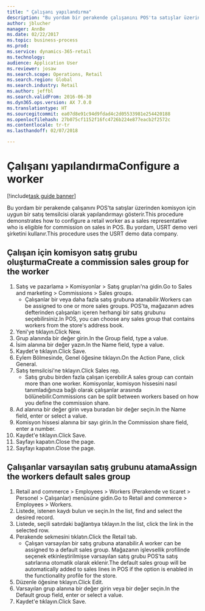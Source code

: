 ```yaml
--- 
title: " Çalışanı yapılandırma"
description: "Bu yordam bir perakende çalışanını POS'ta satışlar üzerinden komisyon için uygun bir satış temsilcisi olarak yapılandırmayı gösterir."
author: jblucher
manager: AnnBe
ms.date: 02/22/2017
ms.topic: business-process
ms.prod: 
ms.service: dynamics-365-retail
ms.technology: 
audience: Application User
ms.reviewer: josaw
ms.search.scope: Operations, Retail
ms.search.region: Global
ms.search.industry: Retail
ms.author: jeffbl
ms.search.validFrom: 2016-06-30
ms.dyn365.ops.version: AX 7.0.0
ms.translationtype: HT
ms.sourcegitcommit: ea07d8e91c94d9fdad4c2d05533981e254420188
ms.openlocfilehash: 27b075cf1152f16fc4726b224e877eacb2f2572c
ms.contentlocale: tr-tr
ms.lasthandoff: 02/07/2018

---
```

# <a name="configure-a-worker"></a><span data-ttu-id="e6d2d-103"> Çalışanı yapılandırma</span><span class="sxs-lookup"><span data-stu-id="e6d2d-103">Configure a worker</span></span>

[!include[task guide banner](../includes/task-guide-banner.md)]

<span data-ttu-id="e6d2d-104">Bu yordam bir perakende çalışanını POS'ta satışlar üzerinden komisyon için uygun bir satış temsilcisi olarak yapılandırmayı gösterir.</span><span class="sxs-lookup"><span data-stu-id="e6d2d-104">This procedure demonstrates how to configure a retail worker as a sales representative who is eligible for commission on sales in POS.</span></span> <span data-ttu-id="e6d2d-105">Bu yordam, USRT demo veri şirketini kullanır.</span><span class="sxs-lookup"><span data-stu-id="e6d2d-105">This procedure uses the USRT demo data company.</span></span>


## <a name="create-a-commission-sales-group-for-the-worker"></a><span data-ttu-id="e6d2d-106">Çalışan için komisyon satış grubu oluşturma</span><span class="sxs-lookup"><span data-stu-id="e6d2d-106">Create a commission sales group for the worker</span></span>
1. <span data-ttu-id="e6d2d-107">Satış ve pazarlama > Komisyonlar > Satış grupları'na gidin.</span><span class="sxs-lookup"><span data-stu-id="e6d2d-107">Go to Sales and marketing > Commissions > Sales groups.</span></span>
    * <span data-ttu-id="e6d2d-108">Çalışanlar bir veya daha fazla satış grubuna atanabilir.</span><span class="sxs-lookup"><span data-stu-id="e6d2d-108">Workers can be assigned to one or more sales groups.</span></span> <span data-ttu-id="e6d2d-109">POS'ta, mağazanın adres defterinden çalışanları içeren herhangi bir satış grubunu seçebilirsiniz.</span><span class="sxs-lookup"><span data-stu-id="e6d2d-109">In POS, you can choose any sales group that contains workers from the store's address book.</span></span>  
2. <span data-ttu-id="e6d2d-110">Yeni'ye tıklayın.</span><span class="sxs-lookup"><span data-stu-id="e6d2d-110">Click New.</span></span>
3. <span data-ttu-id="e6d2d-111">Grup alanında bir değer girin.</span><span class="sxs-lookup"><span data-stu-id="e6d2d-111">In the Group field, type a value.</span></span>
4. <span data-ttu-id="e6d2d-112">İsim alanına bir değer yazın.</span><span class="sxs-lookup"><span data-stu-id="e6d2d-112">In the Name field, type a value.</span></span>
5. <span data-ttu-id="e6d2d-113">Kaydet'e tıklayın.</span><span class="sxs-lookup"><span data-stu-id="e6d2d-113">Click Save.</span></span>
6. <span data-ttu-id="e6d2d-114">Eylem Bölmesinde, Genel öğesine tıklayın.</span><span class="sxs-lookup"><span data-stu-id="e6d2d-114">On the Action Pane, click General.</span></span>
7. <span data-ttu-id="e6d2d-115">Satış temsilcisi'ne tıklayın.</span><span class="sxs-lookup"><span data-stu-id="e6d2d-115">Click Sales rep.</span></span>
    * <span data-ttu-id="e6d2d-116">Satış grubu birden fazla çalışan içerebilir.</span><span class="sxs-lookup"><span data-stu-id="e6d2d-116">A sales group can contain more than one worker.</span></span> <span data-ttu-id="e6d2d-117">Komisyonlar, komisyon hissesini nasıl tanımladığınıza bağlı olarak çalışanlar arasında bölünebilir.</span><span class="sxs-lookup"><span data-stu-id="e6d2d-117">Commissions can be split between workers based on how you define the commission share.</span></span>  
8. <span data-ttu-id="e6d2d-118">Ad alanına bir değer girin veya buradan bir değer seçin.</span><span class="sxs-lookup"><span data-stu-id="e6d2d-118">In the Name field, enter or select a value.</span></span>
9. <span data-ttu-id="e6d2d-119">Komisyon hissesi alanına bir sayı girin.</span><span class="sxs-lookup"><span data-stu-id="e6d2d-119">In the Commission share field, enter a number.</span></span>
10. <span data-ttu-id="e6d2d-120">Kaydet'e tıklayın.</span><span class="sxs-lookup"><span data-stu-id="e6d2d-120">Click Save.</span></span>
11. <span data-ttu-id="e6d2d-121">Sayfayı kapatın.</span><span class="sxs-lookup"><span data-stu-id="e6d2d-121">Close the page.</span></span>
12. <span data-ttu-id="e6d2d-122">Sayfayı kapatın.</span><span class="sxs-lookup"><span data-stu-id="e6d2d-122">Close the page.</span></span>

## <a name="assign-the-workers-default-sales-group"></a><span data-ttu-id="e6d2d-123">Çalışanlar varsayılan satış grubunu atama</span><span class="sxs-lookup"><span data-stu-id="e6d2d-123">Assign the workers default sales group</span></span>
1. <span data-ttu-id="e6d2d-124">Retail and commerce > Employees > Workers (Perakende ve ticaret > Personel > Çalışanlar) menüsüne gidin.</span><span class="sxs-lookup"><span data-stu-id="e6d2d-124">Go to Retail and commerce > Employees > Workers.</span></span>
2. <span data-ttu-id="e6d2d-125">Listede, istenen kaydı bulun ve seçin.</span><span class="sxs-lookup"><span data-stu-id="e6d2d-125">In the list, find and select the desired record.</span></span>
3. <span data-ttu-id="e6d2d-126">Listede, seçili satırdaki bağlantıya tıklayın.</span><span class="sxs-lookup"><span data-stu-id="e6d2d-126">In the list, click the link in the selected row.</span></span>
4. <span data-ttu-id="e6d2d-127">Perakende sekmesini tıklatın.</span><span class="sxs-lookup"><span data-stu-id="e6d2d-127">Click the Retail tab.</span></span>
    * <span data-ttu-id="e6d2d-128">Çalışan varsayılan bir satış grubuna atanabilir.</span><span class="sxs-lookup"><span data-stu-id="e6d2d-128">A worker can be assigned to a default sales group.</span></span> <span data-ttu-id="e6d2d-129">Mağazanın işlevsellik profilinde seçenek etkinleştirilmişse varsayılan satış grubu POS'ta satış satırlarına otomatik olarak eklenir.</span><span class="sxs-lookup"><span data-stu-id="e6d2d-129">The default sales group will be automatically added to sales lines in POS if the option is enabled in the functionality profile for the store.</span></span>  
5. <span data-ttu-id="e6d2d-130">Düzenle öğesine tıklayın.</span><span class="sxs-lookup"><span data-stu-id="e6d2d-130">Click Edit.</span></span>
6. <span data-ttu-id="e6d2d-131">Varsayılan grup alanına bir değer girin veya bir değer seçin.</span><span class="sxs-lookup"><span data-stu-id="e6d2d-131">In the Default group field, enter or select a value.</span></span>
7. <span data-ttu-id="e6d2d-132">Kaydet'e tıklayın.</span><span class="sxs-lookup"><span data-stu-id="e6d2d-132">Click Save.</span></span>


